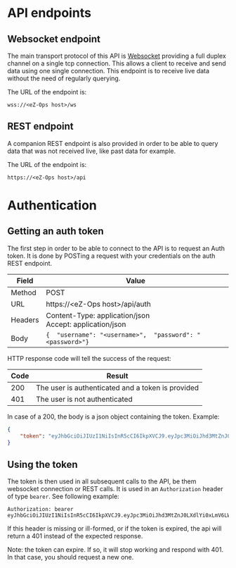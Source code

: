 # API endpoints

## Websocket endpoint

The main transport protocol of this API is [Websocket](https://en.wikipedia.org/wiki/WebSocket) providing a full duplex channel on a single tcp connection. This allows a client to receive and send data using one single connection. This endpoint is to receive live data without the need of regularly querying.

The URL of the endpoint is:

```
wss://<eZ-Ops host>/ws
```

## REST endpoint

A companion REST endpoint is also provided in order to be able to query data that was not received live, like past data for example.

The URL of the endpoint is:

```
https://<eZ-Ops host>/api
```

# Authentication

## Getting an auth token

The first step in order to be able to connect to the API is to request an Auth token. It is done by POSTing a request with your credentials on the auth REST endpoint.

| Field   | Value |
|---------| --- |
| Method  | POST |
| URL     | https://\<eZ-Ops host\>/api/auth |
| Headers | Content-Type: application/json<br />Accept: application/json |
| Body    | `{  "username": "<username>",  "password": "<password>"}` |

HTTP response code will tell the success of the request:

| Code | Result |
| --- | --- |
| 200 | The user is authenticated and a token is provided |
| 401 | The user is not authenticated |

In case of a 200, the body is a json object containing the token. Example:

```json
{
    "token": "eyJhbGciOiJIUzI1NiIsInR5cCI6IkpXVCJ9.eyJpc3MiOiJhd3MtZnJ0LXdlYi0xLmV6LW5lcmd5LmxvY2FsOjkwMTQiLCJzdWIiOiJlei13c2FwaS10ZXN0cyIsImdyb3VwcyI6IkVaMjRlMWQ5ZjJkMyIsInN0a24iOiIwZTQwOWU4Mi1iMWU1LTQxOWYtOTBhMy1jMjRhODAwMzM1ODYiLCJuYmYiOjE2NTE4NDEyMTMsImV4cCI6MTY1MTkwMTIxMywiaWF0IjoxNjUxODQxMjEzfQ.ROsZZAD37Xkqtj589cxBjZE5uMNNcmMG2_5IfnW9CPw"
}
```

## Using the token

The token is then used in all subsequent calls to the API, be them websocket connection or REST calls. It is used in an `Authorization` header of type `bearer`. See following example:

```
Authorization: bearer eyJhbGciOiJIUzI1NiIsInR5cCI6IkpXVCJ9.eyJpc3MiOiJhd3MtZnJ0LXdlYi0xLmV6LW5lcmd5LmxvY2FsOjkwMTQiLCJzdWIiOiJlei13c2FwaS10ZXN0cyIsImdyb3VwcyI6IkVaMjRlMWQ5ZjJkMyIsInN0a24iOiIwZTQwOWU4Mi1iMWU1LTQxOWYtOTBhMy1jMjRhODAwMzM1ODYiLCJuYmYiOjE2NTE4NDEyMTMsImV4cCI6MTY1MTkwMTIxMywiaWF0IjoxNjUxODQxMjEzfQ.ROsZZAD37Xkqtj589cxBjZE5uMNNcmMG2_5IfnW9CPw
```

If this header is missing or ill-formed, or if the token is expired, the api will return a 401 instead of the expected response.

Note: the token can expire. If so, it will stop working and respond with 401. In that case, you should request a new one.
